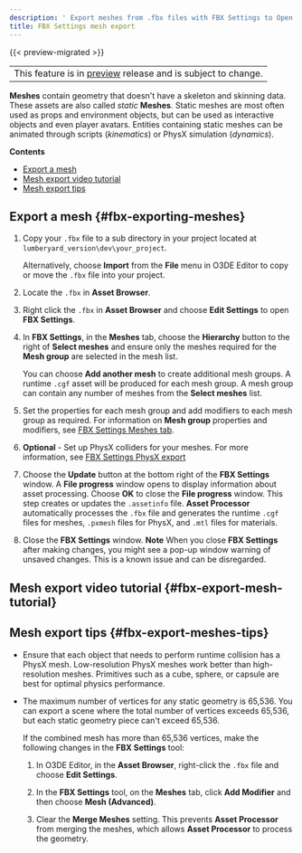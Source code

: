 ```yaml
---
description: ' Export meshes from .fbx files with FBX Settings to Open 3D Engine. '
title: FBX Settings mesh export
---
```


{{< preview-migrated >}}

|  |
| --- |
| This feature is in [preview](/docs/userguide/ly-glos-chap#preview) release and is subject to change\.  |

**Meshes** contain geometry that doesn't have a skeleton and skinning data\. These assets are also called *static* **Meshes**\. Static meshes are most often used as props and environment objects, but can be used as interactive objects and even player avatars\. Entities containing static meshes can be animated through scripts \(*kinematics*\) or PhysX simulation \(*dynamics*\)\.

**Contents**
+ [Export a mesh](#fbx-exporting-meshes)
+ [Mesh export video tutorial](#fbx-export-mesh-tutorial)
+ [Mesh export tips](#fbx-export-meshes-tips)

## Export a mesh {#fbx-exporting-meshes}

1. Copy your `.fbx` file to a sub directory in your project located at `lumberyard_version\dev\your_project`\.

   Alternatively, choose **Import** from the **File** menu in O3DE Editor to copy or move the `.fbx` file into your project\.

1. Locate the `.fbx` in **Asset Browser**\.

1. Right click the `.fbx` in **Asset Browser** and choose **Edit Settings** to open **FBX Settings**\.

1. In **FBX Settings**, in the **Meshes** tab, choose the **Hierarchy** button to the right of **Select meshes** and ensure only the meshes required for the **Mesh group** are selected in the mesh list\.

   You can choose **Add another mesh** to create additional mesh groups\. A runtime `.cgf` asset will be produced for each mesh group\. A mesh group can contain any number of meshes from the **Select meshes** list\.

1. Set the properties for each mesh group and add modifiers to each mesh group as required\. For information on **Mesh group** properties and modifiers, see [FBX Settings Meshes tab](/docs/user-guide/assets/fbx-settings/settings-meshes-tab.md)\.

1. **Optional** \- Set up PhysX colliders for your meshes\. For more information, see [FBX Settings PhysX export](/docs/user-guide/assets/fbx-settings/physx-export.md)

1. Choose the **Update** button at the bottom right of the **FBX Settings** window\. A **File progress** window opens to display information about asset processing\. Choose **OK** to close the **File progress** window\. This step creates or updates the `.assetinfo` file\. **Asset Processor** automatically processes the `.fbx` file and generates the runtime `.cgf` files for meshes, `.pxmesh` files for PhysX, and `.mtl` files for materials\.

1. Close the **FBX Settings** window\.
**Note**
When you close **FBX Settings** after making changes, you might see a pop\-up window warning of unsaved changes\. This is a known issue and can be disregarded\.

## Mesh export video tutorial {#fbx-export-mesh-tutorial}

## Mesh export tips {#fbx-export-meshes-tips}
+ Ensure that each object that needs to perform runtime collision has a PhysX mesh\. Low\-resolution PhysX meshes work better than high\-resolution meshes\. Primitives such as a cube, sphere, or capsule are best for optimal physics performance\.
+ The maximum number of vertices for any static geometry is 65,536\. You can export a scene where the total number of vertices exceeds 65,536, but each static geometry piece can't exceed 65,536\.

  If the combined mesh has more than 65,536 vertices, make the following changes in the **FBX Settings** tool:

  1. In O3DE Editor, in the **Asset Browser**, right\-click the `.fbx` file and choose **Edit Settings**\.

  1. In the **FBX Settings** tool, on the **Meshes** tab, click **Add Modifier** and then choose **Mesh \(Advanced\)**\.

  1. Clear the **Merge Meshes** setting\. This prevents **Asset Processor** from merging the meshes, which allows **Asset Processor** to process the geometry\.
